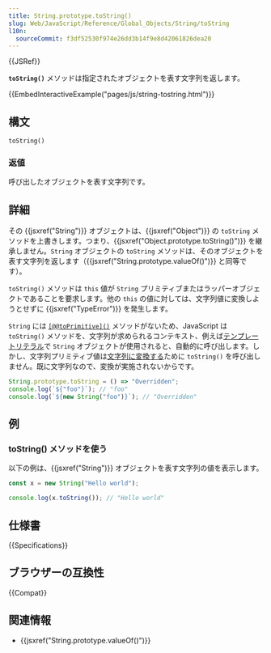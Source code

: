 ```yaml
---
title: String.prototype.toString()
slug: Web/JavaScript/Reference/Global_Objects/String/toString
l10n:
  sourceCommit: f3df52530f974e26dd3b14f9e8d42061826dea20
---
```


{{JSRef}}

**`toString()`** メソッドは指定されたオブジェクトを表す文字列を返します。

{{EmbedInteractiveExample("pages/js/string-tostring.html")}}

## 構文

```js-nolint
toString()
```

### 返値

呼び出したオブジェクトを表す文字列です。

## 詳細

その {{jsxref("String")}} オブジェクトは、{{jsxref("Object")}} の `toString` メソッドを上書きします。つまり、{{jsxref("Object.prototype.toString()")}} を継承しません。`String` オブジェクトの `toString` メソッドは、そのオブジェクトを表す文字列を返します（{{jsxref("String.prototype.valueOf()")}} と同等です）。

`toString()` メソッドは `this` 値が `String` プリミティブまたはラッパーオブジェクトであることを要求します。他の `this` の値に対しては、文字列値に変換しようとせずに {{jsxref("TypeError")}} を発生します。

`String` には [`[@@toPrimitive]()`](/ja/docs/Web/JavaScript/Reference/Global_Objects/Symbol/toPrimitive) メソッドがないため、JavaScript は `toString()` メソッドを、文字列が求められるコンテキスト、例えば[テンプレートリテラル](/ja/docs/Web/JavaScript/Reference/Template_literals)で `String` オブジェクトが使用されると、自動的に呼び出します。しかし、文字列プリミティブ値は[文字列に変換する](/ja/docs/Web/JavaScript/Reference/Global_Objects/String#string_coercion)ために `toString()` を呼び出しません。既に文字列なので、変換が実施されないからです。

```js
String.prototype.toString = () => "Overridden";
console.log(`${"foo"}`); // "foo"
console.log(`${new String("foo")}`); // "Overridden"
```

## 例

### toString() メソッドを使う

以下の例は、{{jsxref("String")}} オブジェクトを表す文字列の値を表示します。

```js
const x = new String("Hello world");

console.log(x.toString()); // "Hello world"
```

## 仕様書

{{Specifications}}

## ブラウザーの互換性

{{Compat}}

## 関連情報

- {{jsxref("String.prototype.valueOf()")}}
